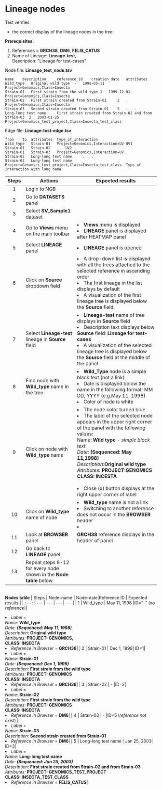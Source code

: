 # Lineage nodes

Test verifies
 - the correct display of the lineage nodes in the tree

**Prerequisites:**
1. References = **GRCH38**, **DM6**, **FELIS_CATUS**
2. Name of Lineage: **Lineage-test**,<br> Description: "Lineage for test-cases" 

Node file: **Lineage_test_node.tsv**
```
name    description     reference_id    creation_date   attributes
Wild_type	Original wild type	-	1998-05-11	Project=Genomics,Class=Insecta
Strain-01	First strain from the wild type 1	1999-12-01	Project=Genomics,Class=Insecta
Strain-02	First strain created from Strain-01     2	.	Project=Genomics,Class=Insecta
Strain-03	Second strain created from Strain-01    5	-	-
Long-long test name     First strain created from Strain-02 and from Strain-03  3	2003-01-25	Project=Genomics_test_project,Class=Insecta_test_class
```
Edge file: **Lineage-test-edge.tsv** 

```
from    to	attributes	type_of_interaction
Wild_type	Strain-01	Project=Genomics,Interaction=UV UV1
Strain-01	Strain-02	-	UV2
Strain-01	Strain-03	Project=Genomics,Interaction=UV .
Strain-02	Long-long test name     .	.
Strain-03	Long-long test name     Project=Genomics_test_project,Class=Insecta_test_class  Type of interaction with long name
```
| Steps | Actions | Expected results |
| :---: | --- | --- |
| 1 | Login to NGB | |
| 2  | Go to **DATASETS** panel||
| 3  | Select **SV_Sample1** dataset ||
| 4 | Go to **Views** menu on the main toolbar| <li> **Views** menu is displayed <li> **LINEAGE** panel is displayed after HEATMAP panel|
| 5  | Select **LINEAGE** panel| <li> **LINEAGE** panel is opened|
| 6  | Click on **Source** dropdown field | <li> A drop-down list is displayed with all the trees attached to the selected reference in ascending order <li> The first lineage in the list displays by default <li>A visualization of the first lineage tree is displayed below the **Source** field|
| 7  | Select **Lineage-test** lineage in **Source** field| <li>**Lineage-test** name of tree displays in **Source** field <li> Description text displays below **Source** field: **Lineage for test-cases** <li> A visualization of the selected lineage tree is displayed below the **Source** field at the middle of the panel| 
| 8  | Find node with **Wild_type** name in the tree | <li> **Wild_Type** node is a simple black text (not a link) <li> Date is displayed below the name in the following format: MM DD, YYYY (e.g.May 11, 1998) <li> Color of node is white |
| 9 | Click on node with **Wild_type** name | <li> The node color turned blue <li> The label of the selected node appears in the upper right corner of the panel with the following values: <br> Name: **Wild type** - *simple black text* <br>*Date:* **(Sequenced: May 11,1998)** <br>*Description*:**Original wild type** <br>*Attributes:* **PROJECT:GENOMICS <br>CLASS: INCESTA** <br><br><li> Close (x) button displays at the right upper corner of label|
| 10| Click on **Wild_type** name of node| <li> **Wild_type** name is not a link <li> Switching to another reference does not occur in the **BROWSER** header <li>|
| 11 | Look at **BROWSER** panel | **GRCH38** reference displays in the header of panel|
| 12 | Go back to **LINEAGE** panel| 
| 13 |Repeat steps 8-12 for every node shown in the **Node table** below ||

<br>**Nodes table**
| Steps | Node-name | Node-date|Reference ID | Expected results |
| :---: | --- | --- | --- | --- |
| 1 | Wild_type | May 11, 1998  |ID="-" (*no reference*)|  <li>*Label* = <br>*Name:* **Wild_type** <br>*Date:* ***(Sequenced: May 11, 1998)*** <br>*Description:* **Original wild type** <br>*Attributes:* **PROJECT: GENOMICS,<br>CLASS: INSECTA** <li>*Reference in Browser* = **GRCH38**|
| 2 | Strain-01 | Dec 1, 1999| ID=1|<li>*Label* =  <br> *Name:* **Strain-01** <br>*Date:* ***(Sequenced: Dec 1, 1999)***<br>*Description:* **First strain from the wild type** <br>*Attributes:* **PROJECT: GENOMICS <br>CLASS: INSECTA** <li>*Reference in Browser* = **GRCH38**|
| 3 | Strain-02 | - |ID=2| <li>*Label* = <br>*Name:* **Strain-02**<br>*Description:* **First strain from the wild type** <br>*Attributes:* **PROJECT: GENOMICS <br>CLASS: INSECTA**<li>*Reference in Browser* = **DM6**|
| 4 | Strain-03 | - |ID=5 (*reference not exist*) | <li>*Label* = <br> *Name:* **Strain-03** <br>*Description:* **Second strain created from Strain-01** <li>*Reference in Browser* = **DM6**|
| 5 | Long-long test name | Jan 25, 2003| ID=3|<li>*Label* = <br> *Name:* **Long-long test name** <br>*Date:* ***(Sequenced: Jan 25, 2003)*** <br>*Description:*  **First strain created from Strain-02 and from Strain-03** <br>*Attributes:* **PROJECT: GENOMICS_TEST_PROJECT <br>CLASS: INSECTA_TEST_CLASS** <li>*Reference in Browser* = **FELIS_CATUS**|